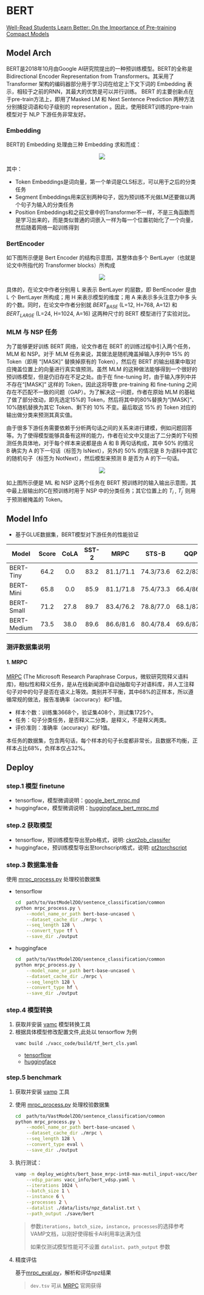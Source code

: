 # **BERT**
[Well-Read Students Learn Better: On the Importance of Pre-training Compact Models](https://arxiv.org/abs/1908.08962)


## **Model Arch**

BERT是2018年10月由Google AI研究院提出的一种预训练模型。BERT的全称是Bidirectional Encoder Representation from Transformers。其采用了 Transformer 架构的编码器部分用于学习词在给定上下文下词的 Embedding 表示，相较于之前的RNN，其最大的优势是可以并行训练。 BERT 的主要创新点在于pre-train方法上，即用了Masked  LM 和 Next Sentence Prediction 两种方法分别捕捉词语和句子级别的 representation 。因此，使用BERT训练的pre-train 模型对于 NLP 下游任务非常友好。

### Embedding

BERT的 Embedding 处理由三种 Embedding 求和而成：
<div align=center><img src="../../images/bert/bert_token.png"></div>

其中：
- Token Embeddings是词向量，第一个单词是CLS标志，可以用于之后的分类任务
- Segment Embeddings用来区别两种句子，因为预训练不光做LM还要做以两个句子为输入的分类任务
- Position Embeddings和之前文章中的Transformer不一样，不是三角函数而是学习出来的，而是类似普通的词嵌入一样为每一个位置初始化了一个向量，然后随着网络一起训练得到

### BertEncoder

如下图所示便是 Bert Encoder 的结构示意图，其整体由多个 BertLayer（也就是论文中所指代的 Transformer blocks）所构成

<div align=center><img src="../../images/bert/bert_backbone.jpg"></div>

具体的，在论文中作者分别用 L 来表示 BertLayer 的层数，即 BertEncoder 是由 L 个 BertLayer 所构成；用 H 来表示模型的维度；用 A 来表示多头注意力中多 头的个数。同时，在论文中作者分别就 $`BERT_{BASE}`$ (L=12, H=768, A=12) 和 $`BERT_{LARGE}`$ (L=24, H=1024, A=16) 这两种尺寸的 BERT 模型进行了实验对比。 


### MLM 与 NSP 任务

为了能够更好训练 BERT 网络，论文作者在 BERT 的训练过程中引入两个任务，MLM 和 NSP。对于 MLM 任务来说，其做法是随机掩盖掉输入序列中 15% 的 Token（即用 “[MASK]” 替换掉原有的 Token），然后在 BERT 的输出结果中取对应掩盖位置上的向量进行真实值预测。虽然 MLM 的这种做法能够得到一个很好的预训练模型，但是仍旧存在不足之处。由于在 fine-tuning 时，由于输入序列中并不存在“[MASK]” 这样的 Token，因此这将导致 pre-training 和 fine-tuning 之间存在不匹配不一致的问题（GAP）。为了解决这一问题，作者在原始 MLM 的基础了做了部分改动，即先选定15%的 Token，然后将其中的80%替换为“[MASK]”、10%随机替换为其它 Token、剩下的 10% 不变。最后取这 15% 的 Token 对应的输出做分类来预测其真实值。

由于很多下游任务需要依赖于分析两句话之间的关系来进行建模，例如问题回答等。为了使得模型能够具备有这样的能力，作者在论文中又提出了二分类的下句预测任务具体地，对于每个样本来说都是由 A 和 B 两句话构成，其中 50% 的情况 B 确实为 A 的下一句话（标签为 IsNext），另外的 50% 的情况是 B 为语料中其它 的随机句子（标签为 NotNext），然后模型来预测 B 是否为 A 的下一句话。

<div align=center><img src="../../images/bert/LML_NSP_task_network.png"></div>

如上图所示便是 ML 和 NSP 这两个任务在 BERT 预训练时的输入输出示意图，其中最上层输出的C在预训练时用于 NSP 中的分类任务；其它位置上的 $`T_{i}`$ , $`T^{'}_{j}`$ 则用于预测被掩盖的 Token。


## **Model Info**
- 基于GLUE数据集，BERT模型对下游任务的性能验证

|Model|Score|CoLA|SST-2|MRPC|STS-B|QQP|MNLI-m|MNLI-mm|QNLI(v2)|RTE|WNLI|AX|
|---|:---:|:---:|:---:|:---:|:---:|:---:|:---:|:---:|:---:|:---:|:---:|:---:|
|BERT-Tiny|64.2|0.0|83.2|81.1/71.1|74.3/73.6|62.2/83.4|70.2|70.3|81.5|57.2|62.3|21.0|
|BERT-Mini|65.8|0.0|85.9|81.1/71.8|75.4/73.3|66.4/86.2|74.8|74.3|84.1|57.9|62.3|26.1|
|BERT-Small|71.2|27.8|89.7|83.4/76.2|78.8/77.0|68.1/87.0|77.6|77.0|86.4|61.8|62.3|28.6|
|BERT-Medium|73.5|38.0|89.6|86.6/81.6|80.4/78.4|69.6/87.9|80.0|79.1|87.7|62.2|62.3|30.5|

### 测评数据集说明
####  1. MRPC
[MRPC](https://gluebenchmark.com/) (The Microsoft Research Paraphrase Corpus，微软研究院释义语料库)，相似性和释义任务，是从在线新闻源中自动抽取句子对语料库，并人工注释句子对中的句子是否在语义上等效。类别并不平衡，其中68%的正样本，所以遵循常规的做法，报告准确率（accuracy）和F1值。

- 样本个数：训练集3668个，验证集408个，测试集1725个。
- 任务：句子分类任务，是否释义二分类，是释义，不是释义两类。
- 评价准则：准确率（accuracy）和F1值。

本任务的数据集，包含两句话，每个样本的句子长度都非常长，且数据不均衡，正样本占比68%，负样本仅占32%。


## **Deploy**

### step.1 模型 finetune
-  tensorflow，模型微调说明：[google_bert_mrpc.md](./tensorflow/source_code/finetune/google_bert_mrpc.md)
-  huggingface，模型微调说明：[huggingface_bert_mrpc.md](./huggingface/source_code/finetune/huggingface_bert_mrpc.md)


### step.2 获取模型
- tensorflow，预训练模型导出至pb格式，说明: [ckpt2pb_classifer](./tensorflow/source_code/pretrain_model/README.md)
- huggingface，预训练模型导出至torchscript格式，说明: [pt2torchscript](./huggingface/source_code/pretrain_model/README.md)


### step.3 数据集准备
使用 [mrpc_process.py](../common/utils/mrpc_process.py) 处理校验数据集
- tensorflow
    ```bash
    cd  path/to/VastModelZOO/sentence_classification/common
    python mrpc_process.py \
        --model_name_or_path bert-base-uncased \
        --dataset_cache_dir ./mrpc \
        --seq_length 128 \
        --convert_type tf \
        --save_dir ./output
    ```
- huggingface
    ```bash
    cd  path/to/VastModelZOO/sentence_classification/common
    python mrpc_process.py \
        --model_name_or_path bert-base-uncased \
        --dataset_cache_dir ./mrpc \
        --seq_length 128 \
        --convert_type hf \
        --save_dir ./output
    ```

### step.4 模型转换
1. 获取并安装 [vamc](../../docs/doc_vamc.md) 模型转换工具
2. 根据具体模型修改配置文件,此处以 tensorflow 为例
    ```bash
    vamc build ./vacc_code/build/tf_bert_cls.yaml
    ```
   - [tensorflow](./tensorflow/vacc_code/build/tf_bert_cls.yaml)
   - [huggingface](./huggingface/vacc_code/build/hf_bert_cls.yaml)


### step.5 benchmark
1. 获取并安装 [vamp](../../docs/doc_vamp.md) 工具

2. 使用 [mrpc_process.py](../common/mrpc_process.py) 处理校验数据集
    ```bash
    cd  path/to/VastModelZOO/sentence_classification/common
    python mrpc_process.py \
        --model_name_or_path bert-base-uncased \
        --dataset_cache_dir ./mrpc \
        --seq_length 128 \
        --convert_type eval \
        --save_dir ./output
    ```

3. 执行测试：
    ```bash
   vamp -m deploy_weights/bert_base_mrpc-int8-max-mutil_input-vacc/bert_base_mrpc \
        --vdsp_params vacc_info/bert_vdsp.yaml \
        --iterations 1024 \
        --batch_size 1 \
        --instance 6 \
        --processes 2 \
        --datalist ./data/lists/npz_datalist.txt \
        --path_output ./save/bert
    ```
    > 参数`iterations`，`batch_size`，`instance`，`processes`的选择参考VAMP文档，以刚好使得板卡AI利用率达满为佳
    >
    > 如果仅测试模型性能可不设置 `datalist`、`path_output` 参数

4. 精度评估
    
    基于[mrpc_eval.py](../common/eval/mrpc_eval.py)，解析和评估npz结果
    > `dev.tsv` 可从 [MRPC](https://gluebenchmark.com/) 官网获得



